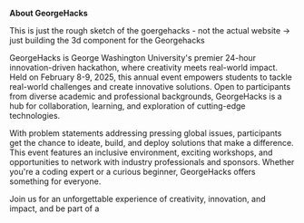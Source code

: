 **About GeorgeHacks**

This is just the rough sketch of the goergehacks - not the actual website -> just building the 3d component for the Georgehacks

GeorgeHacks is George Washington University's premier 24-hour innovation-driven hackathon, where creativity meets real-world impact. Held on February 8-9, 2025, this annual event empowers students to tackle real-world challenges and create innovative solutions. Open to participants from diverse academic and professional backgrounds, GeorgeHacks is a hub for collaboration, learning, and exploration of cutting-edge technologies.

With problem statements addressing pressing global issues, participants get the chance to ideate, build, and deploy solutions that make a difference. This event features an inclusive environment, exciting workshops, and opportunities to network with industry professionals and sponsors. Whether you're a coding expert or a curious beginner, GeorgeHacks offers something for everyone.

Join us for an unforgettable experience of creativity, innovation, and impact, and be part of a
